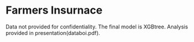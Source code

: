 # Farmers Insurnace 


Data not provided for confidentiality. The final model is XGBtree. Analysis provided in presentation(databoi.pdf). 

